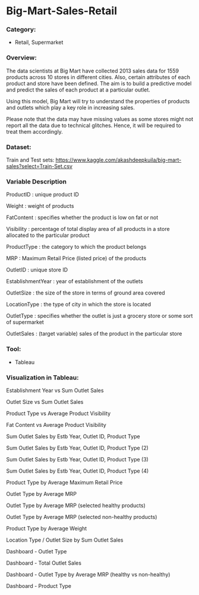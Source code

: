 # Big-Mart-Sales-Retail

### Category: 

- Retail, Supermarket

### Overview:

The data scientists at Big Mart have collected 2013 sales data for 1559 products across 10 stores in different cities. Also, certain attributes of each product and store have been defined. The aim is to build a predictive model and predict the sales of each product at a particular outlet.

Using this model, Big Mart will try to understand the properties of products and outlets which play a key role in increasing sales.

Please note that the data may have missing values as some stores might not report all the data due to technical glitches. Hence, it will be required to treat them accordingly.

### Dataset:

Train and Test sets: https://www.kaggle.com/akashdeepkuila/big-mart-sales?select=Train-Set.csv

### Variable Description

ProductID : unique product ID

Weight : weight of products

FatContent : specifies whether the product is low on fat or not

Visibility : percentage of total display area of all products in a store allocated to the particular product

ProductType : the category to which the product belongs

MRP : Maximum Retail Price (listed price) of the products

OutletID : unique store ID

EstablishmentYear : year of establishment of the outlets

OutletSize : the size of the store in terms of ground area covered

LocationType : the type of city in which the store is located

OutletType : specifies whether the outlet is just a grocery store or some sort of supermarket

OutletSales : (target variable) sales of the product in the particular store

### Tool:

- Tableau

### Visualization in Tableau:

Establishment Year vs Sum Outlet Sales



Outlet Size vs Sum Outlet Sales



Product Type vs Average Product Visibility



Fat Content vs Average Product Visibility



Sum Outlet Sales by Estb Year, Outlet ID, Product Type


Sum Outlet Sales by Estb Year, Outlet ID, Product Type (2)


Sum Outlet Sales by Estb Year, Outlet ID, Product Type (3)



Sum Outlet Sales by Estb Year, Outlet ID, Product Type (4)


Product Type by Average Maximum Retail Price



Outlet Type by Average MRP



Outlet Type by Average MRP (selected healthy products)



Outlet Type by Average MRP (selected non-healthy products)


Product Type by Average Weight



Location Type / Outlet Size by Sum Outlet Sales


Dashboard - Outlet Type



Dashboard - Total Outlet Sales




Dashboard - Outlet Type by Average MRP (healthy vs non-healthy)


Dashboard - Product Type
